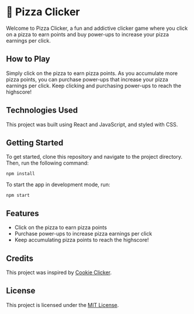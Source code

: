 # 🍕 Pizza Clicker

Welcome to Pizza Clicker, a fun and addictive clicker game where you click on a pizza to earn points and buy power-ups to increase your pizza earnings per click. 

## How to Play

Simply click on the pizza to earn pizza points. As you accumulate more pizza points, you can purchase power-ups that increase your pizza earnings per click. Keep clicking and purchasing power-ups to reach the highscore!

## Technologies Used

This project was built using React and JavaScript, and styled with CSS. 

## Getting Started

To get started, clone this repository and navigate to the project directory. Then, run the following command: 

```
npm install
```

To start the app in development mode, run: 

```
npm start
```

## Features

- Click on the pizza to earn pizza points
- Purchase power-ups to increase pizza earnings per click
- Keep accumulating pizza points to reach the highscore!

## Credits

This project was inspired by [Cookie Clicker](https://orteil.dashnet.org/cookieclicker/). 

## License

This project is licensed under the [MIT License](https://opensource.org/licenses/MIT).
